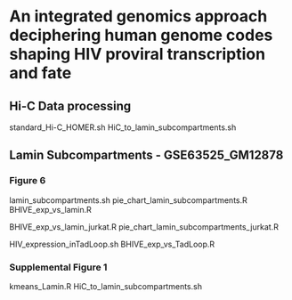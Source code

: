 # An integrated genomics approach deciphering human genome codes shaping HIV proviral transcription and fate

## Hi-C Data processing
standard_Hi-C_HOMER.sh
HiC_to_lamin_subcompartments.sh

## Lamin Subcompartments - GSE63525_GM12878
### Figure 6
lamin_subcompartments.sh
pie_chart_lamin_subcompartments.R
BHIVE_exp_vs_lamin.R

BHIVE_exp_vs_lamin_jurkat.R
pie_chart_lamin_subcompartments_jurkat.R

HIV_expression_inTadLoop.sh
BHIVE_exp_vs_TadLoop.R

### Supplemental Figure 1
kmeans_Lamin.R
HiC_to_lamin_subcompartments.sh
